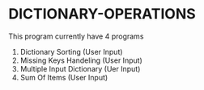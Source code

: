 # DICTIONARY-OPERATIONS
This program currently have 4 programs
1. Dictionary Sorting (User Input)
2. Missing Keys Handeling (User Input)
3. Multiple Input Dictionary (Uer Input)
4. Sum Of Items (User Input)
